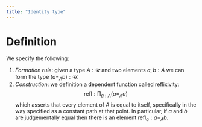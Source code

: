 ```yaml
---
title: "Identity type"
---
```


# Definition
We specify the following:
1. *Formation rule*: given a type $A:\mathcal{U}$ and two elements $a,b: A$ we can form the type $(a=_A b):\mathcal{U}$.
2. *Construction*: we definition a dependent function called reflixivity: $$\text{refl}:\prod_{a: A}(a=_Aa)$$ which asserts that every element of $A$ is equal to itself, specifically in the way specified as a constant path at that point. In particular, if $a$ and $b$ are judgementally equal then there is an element $\text{refl}_a:a=_A b$.
